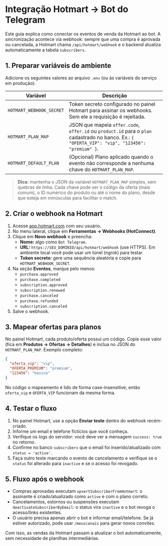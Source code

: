 # Integração Hotmart → Bot do Telegram

Este guia explica como conectar os eventos de venda da Hotmart ao bot. A sincronização acontece via webhook: sempre que uma compra é aprovada ou cancelada, a Hotmart chama `/api/hotmart/webhook` e o backend atualiza automaticamente a tabela `subscribers`.

## 1. Preparar variáveis de ambiente

Adicione os seguintes valores ao arquivo `.env` (ou às variáveis do serviço em produção):

| Variável | Descrição |
| --- | --- |
| `HOTMART_WEBHOOK_SECRET` | Token secreto configurado no painel Hotmart para assinar os webhooks. Sem ele a requisição é rejeitada. |
| `HOTMART_PLAN_MAP` | JSON que mapeia `offer.code`, `offer.id` ou `product.id` para o `plan` cadastrado no banco. Ex.: `{ "OFERTA_VIP": "vip", "123456": "premium" }`. |
| `HOTMART_DEFAULT_PLAN` | (Opcional) Plano aplicado quando o evento não corresponde a nenhuma chave do `HOTMART_PLAN_MAP`. |

> **Dica:** mantenha o JSON da variável `HOTMART_PLAN_MAP` simples, sem quebras de linha. Cada chave pode ser o código da oferta (mais comum), o ID numérico do produto ou até o nome do plano, desde que esteja em minúsculas para facilitar o match.

## 2. Criar o webhook na Hotmart

1. Acesse [app.hotmart.com](https://app.hotmart.com) com seu usuário.
2. No menu lateral, clique em **Ferramentas → Webhooks (HotConnect)**.
3. Clique em **Novo webhook** e preencha:
   - **Nome:** algo como `Bot Telegram`.
   - **URL:** `https://SEU_DOMÍNIO/api/hotmart/webhook` (use HTTPS). Em ambiente local você pode usar um túnel (ngrok) para testar.
   - **Token secreto:** gere uma sequência aleatória e copie para `HOTMART_WEBHOOK_SECRET`.
4. Na seção **Eventos**, marque pelo menos:
   - `purchase.approved`
   - `purchase.completed`
   - `subscription.approved`
   - `subscription.renewed`
   - `purchase.canceled`
   - `purchase.refunded`
   - `subscription.canceled`
5. Salve o webhook.

## 3. Mapear ofertas para planos

No painel Hotmart, cada produto/oferta possui um código. Copie esse valor (fica em **Produtos → Ofertas → Detalhes**) e inclua no JSON do `HOTMART_PLAN_MAP`. Exemplo completo:

```json
{
  "oferta_vip": "vip",
  "OFERTA_PREMIUM": "premium",
  "123456": "basico"
}
```

No código o mapeamento é lido de forma case-insensitive, então `oferta_vip` e `OFERTA_VIP` funcionam da mesma forma.

## 4. Testar o fluxo

1. No painel Hotmart, use a opção **Enviar teste** dentro do webhook recém-criado.
2. Informe um email e telefone fictícios que você conheça.
3. Verifique os logs do servidor: você deve ver a mensagem `success: true` no retorno.
4. Confirme no banco `subscribers` que o email foi inserido/atualizado com `status = 'active'`.
5. Faça outro teste marcando o evento de cancelamento e verifique se o `status` foi alterado para `inactive` e se o acesso foi revogado.

## 5. Fluxo após o webhook

- Compras aprovadas executam `upsertSubscriberFromHotmart`: o assinante é criado/atualizado como `active` e com o plano correto.
- Cancelamentos, estornos ou suspensões executam `deactivateSubscriberByEmail`: o status vira `inactive` e o bot revoga o acesso/links existentes.
- O usuário precisa apenas abrir o bot e informar email/telefone. Se já estiver autorizado, pode usar `/meuscanais` para gerar novos convites.

Com isso, as vendas da Hotmart passam a atualizar o bot automaticamente, sem necessidade de planilhas intermediárias.
